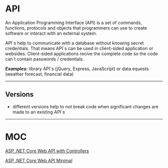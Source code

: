 # API

An Application Programming Interface (API) is a set of commands, functions, protocols and objects that programmers can use to create software or interact with an external system.

API´s help to communicate with a database without knowing secret credentials. That means API´s can be used in client-sided application or websides. Client-sided applications recive the complete code so the code can´t contain passwords / credentials.

***Examples:***  library API´s (jQuery, Express, JavaScript) or data equests (weather forecast, financial data)

***

## Versions

- different versions help to not break code when significant changes are made to an existing API´s

***

# MOC

[ASP .NET Core Web API with Controllers](https://github.com/lucasmenke/notes/blob/work/content/API.NET-Core-Controllers.md)

[ASP .NET Core Web API Minimal](https://github.com/lucasmenke/notes/blob/work/content/API.NET-Core-Minimal.md)
